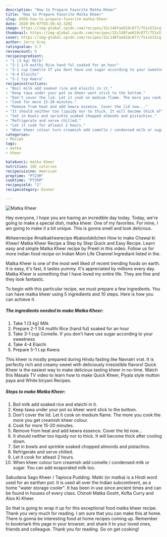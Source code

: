 ```yaml
---
description: "How to Prepare Favorite Matka Kheer"
title: "How to Prepare Favorite Matka Kheer"
slug: 6956-how-to-prepare-favorite-matka-kheer
date: 2020-09-07T03:58:43.320Z
image: https://img-global.cpcdn.com/recipes/32c148fae810c877/751x532cq70/matka-kheer-recipe-main-photo.jpg
thumbnail: https://img-global.cpcdn.com/recipes/32c148fae810c877/751x532cq70/matka-kheer-recipe-main-photo.jpg
cover: https://img-global.cpcdn.com/recipes/32c148fae810c877/751x532cq70/matka-kheer-recipe-main-photo.jpg
author: Jerry Gray
ratingvalue: 3.7
reviewcount: 6
recipeingredient:
- "1 (3 kg) Milk"
- "2-1 1/4 mutthi Rice hand ful soaked for an hour"
- "3-1 cup Comelle If you dont have use sugar according to your sweetness"
- "4-4 Elaichi"
- "5-1 tsp Kwera"
recipeinstructions:
- "Boil milk add soaked rice and elaichi in it."
- "Keep tawa under your pot so kheer wont stick to the bottom."
- "Don’t cover the lid. Let it cook on medium flame. The more you cook the more you get creamish kheer colour."
- "Cook for more 15-20 minutes."
- "Remove from heat and add kewra essence. Cover the lid now..."
- "It should neither too liquidy nor to thick. It will become thick after cooling down."
- "Set in bowls and sprinkle soaked chopped almonds and pistachios."
- "Refrigerate and serve chilled."
- "Let it cook for atleast 2 hours."
- "When kheer colour turn creamish add comelle / condensed milk or sugar. You can add evaporated milk too."
categories:
- Recipe
tags:
- matka
- kheer

katakunci: matka kheer 
nutrition: 102 calories
recipecuisine: American
preptime: "PT23M"
cooktime: "PT35M"
recipeyield: "2"
recipecategory: Dinner

---
```



![Matka Kheer](https://img-global.cpcdn.com/recipes/32c148fae810c877/751x532cq70/matka-kheer-recipe-main-photo.jpg)

Hey everyone, I hope you are having an incredible day today. Today, we're going to make a special dish, matka kheer. One of my favorites. For mine, I am going to make it a bit unique. This is gonna smell and look delicious.

#kheerrecipe #matkakheerecipe #batoolskitchen How to make Chawal ki Kheer/ Matka Kheer Recipe a Step by Step Quick and Easy Recipe. Learn easy and simple Matka Kheer recipe by Preeti in this video. Follow us for more indian food recipe on Indian Mom Life Channel Ingrediant listed in the.

Matka Kheer is one of the most well liked of recent trending foods on earth. It is easy, it's fast, it tastes yummy. It's appreciated by millions every day. Matka Kheer is something that I have loved my entire life. They are fine and they look fantastic.


To begin with this particular recipe, we must prepare a few ingredients. You can have matka kheer using 5 ingredients and 10 steps. Here is how you can achieve it.

<!--inarticleads1-->

##### The ingredients needed to make Matka Kheer:

1. Take 1 (3 kg) Milk
1. Prepare 2-1 1/4 mutthi Rice (hand ful) soaked for an hour
1. Take 3-1 cup Comelle. If you don&#39;t have use sugar according to your sweetness
1. Take 4-4 Elaichi
1. Prepare 5-1 t.sp Kwera


This kheer is mostly prepared during Hindu fasting like Navratri vrat. It is perfectly rich and creamy sweet with deliciously irresistible flavors! Quick Kheer is the easiest way to make delicious tasting kheer in no-time. Watch this Masala TV video to learn how to make Quick Kheer, Piyala style mutton paya and White biryani Recipes. 

<!--inarticleads2-->

##### Steps to make Matka Kheer:

1. Boil milk add soaked rice and elaichi in it.
1. Keep tawa under your pot so kheer wont stick to the bottom.
1. Don’t cover the lid. Let it cook on medium flame. The more you cook the more you get creamish kheer colour.
1. Cook for more 15-20 minutes.
1. Remove from heat and add kewra essence. Cover the lid now...
1. It should neither too liquidy nor to thick. It will become thick after cooling down.
1. Set in bowls and sprinkle soaked chopped almonds and pistachios.
1. Refrigerate and serve chilled.
1. Let it cook for atleast 2 hours.
1. When kheer colour turn creamish add comelle / condensed milk or sugar. You can add evaporated milk too.


Sabudana Sago Kheer / Tapioca Pudding. Matki (or matka) is a Hindi word used for an earthen pot. It is used all over the Indian subcontinent, as a home &#34;water storage cooler&#34;. It has been in use since ancient times and can be found in houses of every class. Chinoti Matka Gosht, Kofta Curry and Aloo Ki Kheer. 

So that is going to wrap it up for this exceptional food matka kheer recipe. Thank you very much for reading. I am sure that you can make this at home. There is gonna be interesting food at home recipes coming up. Remember to bookmark this page in your browser, and share it to your loved ones, friends and colleague. Thank you for reading. Go on get cooking!
